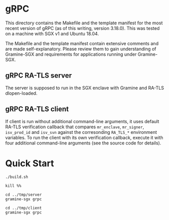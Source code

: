 # gRPC

This directory contains the Makefile and the template manifest for the most
recent version of gRPC (as of this writing, version 3.18.0). This was tested
on a machine with SGX v1 and Ubuntu 18.04.

The Makefile and the template manifest contain extensive comments and are made
self-explanatory. Please review them to gain understanding of Gramine-SGX
and requirements for applications running under Gramine-SGX.

## gRPC RA-TLS server

The server is supposed to run in the SGX enclave with Gramine and RA-TLS dlopen-loaded. 

## gRPC RA-TLS client

If client is run without additional command-line arguments, it uses default RA-TLS verification
callback that compares `mr_enclave`, `mr_signer`, `isv_prod_id` and `isv_svn` against the corresonding
`RA_TLS_*` environment variables. To run the client with its own verification callback, execute it
with four additional command-line arguments (see the source code for details).

# Quick Start

```
./build.sh

kill %%

cd ../tmp/server
gramine-sgx grpc

cd ../tmp/client
gramine-sgx grpc
```
